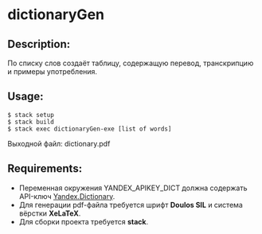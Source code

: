 # dictionaryGen

## Description:
По списку слов создаёт таблицу, содержащую перевод, транскрипцию и примеры употребления.

## Usage:
```shell
$ stack setup
$ stack build
$ stack exec dictionaryGen-exe [list of words]
```
Выходной файл: dictionary.pdf

## Requirements:
* Переменная окружения YANDEX_APIKEY_DICT должна содержать API-ключ [Yandex.Dictionary](https://dictionary.yandex.net).
* Для генерации pdf-файла требуется шрифт **Doulos SIL** и система вёрстки **XeLaTeX**.
* Для сборки проекта требуется **stack**.
